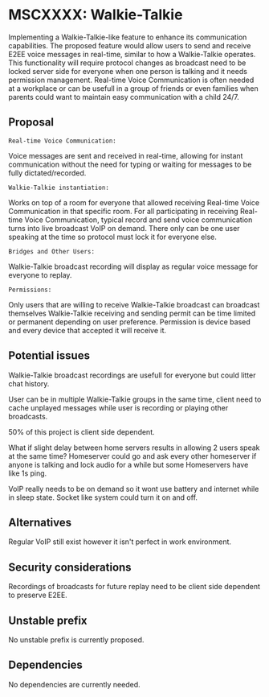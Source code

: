 # MSCXXXX: Walkie-Talkie 

Implementing a Walkie-Talkie-like feature to enhance its communication capabilities.
The proposed feature would allow users to send and receive E2EE voice messages
in real-time, similar to how a Walkie-Talkie operates.
This functionality will require protocol changes as broadcast need to be locked server
side for everyone when one person is talking and it needs permission management. 
Real-time Voice Communication is often needed at a workplace or can be usefull in a group
of friends or even families when parents could want to maintain easy
communication with a child 24/7.

## Proposal

	Real-time Voice Communication:
Voice messages are sent and received in real-time, allowing for instant 
communication without the need for typing or waiting for messages to be fully dictated/recorded.

	Walkie-Talkie instantiation:
Works on top of a room for everyone that allowed receiving Real-time Voice
Communication in that specific room.
For all participating in receiving Real-time Voice Communication, typical record and send
voice communication turns into live broadcast VoIP on demand.
There only can be one user speaking at the time so protocol must lock it for everyone else.

	Bridges and Other Users:
Walkie-Talkie broadcast recording will display as regular voice message for everyone to replay.
	
	Permissions:
Only users that are willing to receive Walkie-Talkie broadcast can broadcast themselves
Walkie-Talkie receiving and sending permit can be time limited or permanent
depending on user preference.
Permission is device based and every device that accepted it will receive it.

## Potential issues

Walkie-Talkie broadcast recordings are usefull for everyone but could litter chat history.

User can be in multiple Walkie-Talkie groups in the same time, client need to cache unplayed
messages while user is recording or playing other broadcasts.

50% of this project is client side dependent.

What if slight delay between home servers results in allowing 2 users speak at the same time?
Homeserver could go and ask every other homeserver if anyone is talking and lock audio for a while
but some Homeservers have like 1s ping.

VoIP really needs to be on demand so it wont use battery and internet while in sleep state.
Socket like system could turn it on and off.

## Alternatives

Regular VoIP still exist however it isn't perfect in work environment.

## Security considerations

Recordings of broadcasts for future replay need to be client side dependent to preserve E2EE.

## Unstable prefix

No unstable prefix is currently proposed.

## Dependencies

No dependencies are currently needed.
